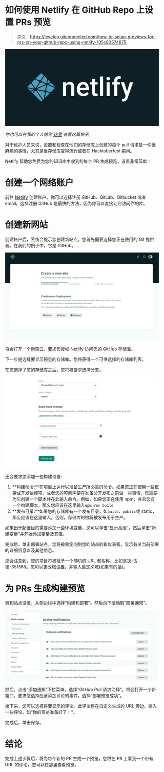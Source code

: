 # 如何使用 Netlify 在 GitHub Repo 上设置 PRs 预览

> 原文：<https://levelup.gitconnected.com/how-to-setup-previews-for-prs-on-your-github-repo-using-netlify-105c80574875>

![](img/24d2eae9c62e900f0af808908b6a6854.png)

*你也可以在我的个人博客* [*这里*](https://shahednasserblog.tk/how-to-setup-previews-for-prs-on-your-github-repo/) *查看这篇帖子。*

对于维护人员来说，设置和检查在他们的存储库上创建的每个 pull 请求是一件很麻烦的事情，尤其是当存储库变得流行或者在 Hacktoberfest 期间。

Netlify 帮助您免费为您的知识库中收到的每个 PR 生成预览，设置非常简单！

# 创建一个网络账户

前往 [Netlify](https://app.netlify.com/signup?_ga=2.186805096.1187265105.1606308521-719326085.1601620184) 创建账户。你可以选择注册 GitHub、GitLab、Bitbucket 或者 email。选择注册 GitHub 是最快的方法，因为你可以直接让它访问你的库。

# 创建新网站

创建帐户后，系统会提示您创建新站点。您首先需要选择您正在使用的 Git 提供者。在我们的例子中，它是 GitHub。

![](img/035838b56d1c2a9dd30c8bd7019474a7.png)

将会打开一个新窗口，要求您授权 Netlify 访问您的 GitHub 存储库。

下一步是选择要显示预览的存储库。您将获得一个可供选择的存储库列表。

在您选择了您的存储库之后，您将被要求选择分支。

![](img/9d52802d1ff637e024ac98cac2b30bb3.png)

还会要求您添加一些构建设置:

1.  **构建命令:**在项目上运行以准备生产所必需的命令。如果您正在使用一些框架或开发依赖项，或者您的项目需要在准备公开发布之前做一些事情，您需要为它创建一个脚本并在此输入命令。例如，如果您正在使用 npm，并且您有一个构建脚本，那么您应该在这里输入`npm run build`
2.  **发布目录:**如果您的存储库有一个发布目录，如`build`、`public`或 static，那么应该在这里输入。否则，存储库的根将被发布用于生产。

如果出于配置目的需要添加一些环境变量，您可以单击“显示高级”，然后单击“新建变量”并开始添加变量及其值。

完成后，单击部署站点。您将被重定向到您的站点的新仪表板，显示有关当前部署的详细信息以及其他信息。

您会注意到，您的项目将被赋予一个随机的 URL 和名称。比如坚决-古德-351866。您可以更改域设置，并输入自定义域(如果有的话)。

# 为 PRs 生成构建预览

转到站点设置，从侧边栏中选择“构建和部署”。然后向下滚动到“部署通知”。

![](img/0d4444ef903c95feaf5bb259b09fe445.png)

然后，点击“添加通知”下拉菜单，选择“GitHub Pull 请求注释”。将会打开一个新窗口，要求您选择应该添加评论的事件。选择“部署预览成功”。

接下来，您可以选择将要显示的评论。此评论将在自定义生成的 URL 旁边。输入一些评论，如“你的预览准备好了！”。

完成后，单击保存。

# 结论

完成上述步骤后，将为每个新的 PR 生成一个预览，您将在 PR 上看到一个带有 URL 的评论，您可以在那里查看预览。